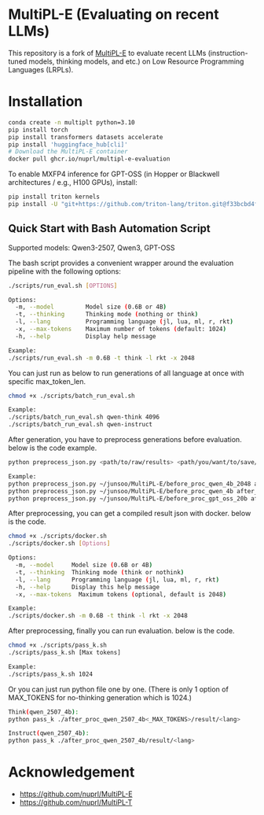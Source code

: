 # MultiPL-E (Evaluating on recent LLMs)

This repository is a fork of [MultiPL-E](https://github.com/nuprl/MultiPL-E) to evaluate recent LLMs (instruction-tuned models, thinking models, and etc.) on Low Resource Programming Languages (LRPLs).

# Installation

```bash
conda create -n multiplt python=3.10
pip install torch
pip install transformers datasets accelerate
pip install 'huggingface_hub[cli]'
# Download the MultiPL-E container
docker pull ghcr.io/nuprl/multipl-e-evaluation
```

To enable MXFP4 inference for GPT-OSS (in Hopper or Blackwell architectures / e.g., H100 GPUs), install:
```bash
pip install triton kernels
pip install -U "git+https://github.com/triton-lang/triton.git@f33bcbd4f1051d0d9ea3fdfc0b2e68f53ededfe4#subdirectory=python/triton_kernels"
```

## Quick Start with Bash Automation Script

Supported models: Qwen3-2507, Qwen3, GPT-OSS

The bash script provides a convenient wrapper around the evaluation pipeline with the following options:

```bash
./scripts/run_eval.sh [OPTIONS]

Options:
  -m, --model         Model size (0.6B or 4B)
  -t, --thinking      Thinking mode (nothing or think)
  -l, --lang          Programming language (jl, lua, ml, r, rkt)
  -x, --max-tokens    Maximum number of tokens (default: 1024)
  -h, --help          Display help message

Example:
./scripts/run_eval.sh -m 0.6B -t think -l rkt -x 2048

```

You can just run as below to run generations of all language at once with specific max_token_len.

```bash
chmod +x ./scripts/batch_run_eval.sh

Example:
./scripts/batch_run_eval.sh qwen-think 4096
./scripts/batch_run_eval.sh qwen-instruct

```

After generation, you have to preprocess generations before evaluation. below is the code example.

```bash
python preprocess_json.py <path/to/raw/results> <path/you/want/to/save/results> <model_name> --model <model_type>

Example:
python preprocess_json.py ~/junsoo/MultiPL-E/before_proc_qwen_4b_2048 after_proc_qwen_4b_2048 --model qwen-think
python preprocess_json.py ~/junsoo/MultiPL-E/before_proc_qwen_4b after_proc_qwen_4b --model qwen-instruct
python preprocess_json.py ~/junsoo/MultiPL-E/before_proc_gpt_oss_20b after_proc_gpt_oss_20b --model gpt-oss

```

After preprocessing, you can get a compiled result json with docker.
below is the code.

```bash
chmod +x ./scripts/docker.sh
./scripts/docker.sh [Options]

Options:
  -m, --model     Model size (0.6B or 4B)
  -t, --thinking  Thinking mode (think or nothink)
  -l, --lang      Programming language (jl, lua, ml, r, rkt)
  -h, --help      Display this help message
  -x, --max-tokens  Maximum tokens (optional, default is 2048)

Example:
./scripts/docker.sh -m 0.6B -t think -l rkt -x 2048

```

After preprocessing, finally you can run evaluation. below is the code.
```bash
chmod +x ./scripts/pass_k.sh
./scripts/pass_k.sh [Max tokens]

Example:
./scripts/pass_k.sh 1024

```

Or you can just run python file one by one.
(There is only 1 option of MAX_TOKENS for no-thinking generation which is 1024.)

```bash
Think(qwen_2507_4b):
python pass_k ./after_proc_qwen_2507_4b<_MAX_TOKENS>/result/<lang>

Instruct(qwen_2507_4b):
python pass_k ./after_proc_qwen_2507_4b/result/<lang>
```


# Acknowledgement 

- https://github.com/nuprl/MultiPL-E
- https://github.com/nuprl/MultiPL-T
